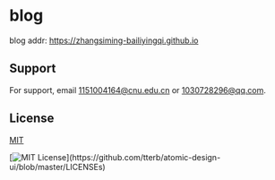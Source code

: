 
# blog

blog addr: https://zhangsiming-bailiyingqi.github.io

## Support

For support, email 1151004164@cnu.edu.cn or 1030728296@qq.com.


## License

[MIT](https://choosealicense.com/licenses/mit/)



[![MIT License](https://img.shields.io/apm/l/atomic-design-ui.svg?)](https://github.com/tterb/atomic-design-ui/blob/master/LICENSEs)


